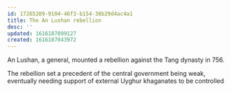 ```yaml
---
id: 17265209-9104-46f3-b154-36b29d4ac4a1
title: The An Lushan rebellion
desc: ''
updated: 1616187099127
created: 1616187043972
---
```


An Lushan, a general, mounted a rebellion against the Tang dynasty in 756.

The rebellion set a precedent of the central government being weak, eventually
needing support of external Uyghur khaganates to be controlled

